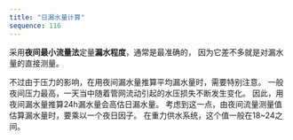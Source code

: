 ```yaml
---
title: "日漏水量计算"
sequence: 116
---
```


采用**夜间最小流量法**定量**漏水程度**，通常是最准确的，
因为它差不多就是对漏水量的直接测量。

不过由于压力的影响，在用夜间漏水量推算平均漏水量时，需要特别注意。
一般夜间压力最高，一天当中随着管网流动引起的水压损失不断发生变化。
因此，用夜间漏水量推算24h漏水量会高估日漏水量。
考虑到这一点，由夜间流量测量值估算漏水量时，要乘以一个夜日因子。
在重力供水系统，这个值一般在18~24之间。
